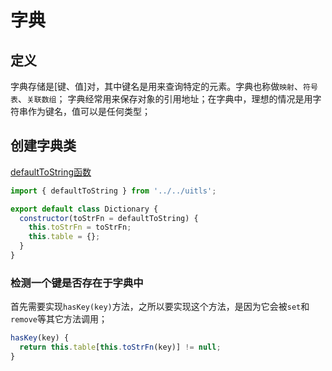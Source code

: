 # 字典

## 定义
  字典存储是[键、值]对，其中键名是用来查询特定的元素。字典也称做`映射`、`符号表`、`关联数组`；
  字典经常用来保存对象的引用地址；在字典中，理想的情况是用字符串作为键名，值可以是任何类型；

## 创建字典类
[defaultToString函数](/uitls/#defaulttostring)
```js
import { defaultToString } from '../../uitls';

export default class Dictionary {
  constructor(toStrFn = defaultToString) {
    this.toStrFn = toStrFn;
    this.table = {};
  }
}
```
### 检测一个键是否存在于字典中
  首先需要实现`hasKey(key)`方法，之所以要实现这个方法，是因为它会被`set`和`remove`等其它方法调用；
```js
hasKey(key) {
  return this.table[this.toStrFn(key)] != null;
}
```